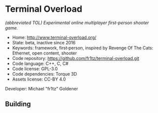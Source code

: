 # Terminal Overload

_(abbreviated TOL) Experimental online multiplayer first-person shooter game._

- Home: http://www.terminal-overload.org/
- State: beta, inactive since 2016
- Keywords: framework, first‐person, inspired by Revenge Of The Cats: Ethernet, open content, shooter
- Code repository: https://github.com/fr1tz/terminal-overload.git
- Code language: C++, C, C#
- Code license: GPL-3.0
- Code dependencies: Torque 3D
- Assets license: CC-BY 4.0

Developer: Michael "fr1tz" Goldener

## Building
